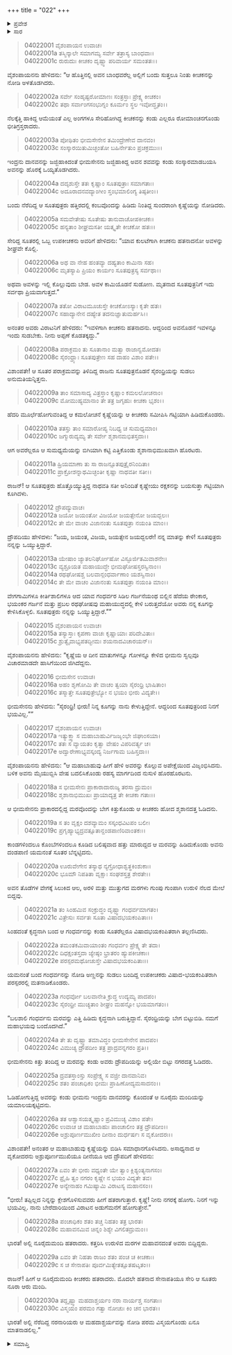 +++
title = "022"
+++

<details><summary>ಪ್ರವೇಶ</summary>


।।   ಓಂ ಓಂ ನಮೋ ನಾರಾಯಣಾಯ।।   ಶ್ರೀ ವೇದವ್ಯಾಸಾಯ ನಮಃ ।।

ಶ್ರೀ ಕೃಷ್ಣದ್ವೈಪಾಯನ ವೇದವ್ಯಾಸ ವಿರಚಿತ  

**ಶ್ರೀ ಮಹಾಭಾರತ**

**ವಿರಾಟ ಪರ್ವ**

**ಕೀಚಕವಧ ಪರ್ವ**

**ಅಧ್ಯಾಯ 22**

</details>


<details><summary>ಸಾರ</summary>

ಉಪಕೀಚಕರು ಬಂದು ಕೀಚಕನ ಕೊಲೆಯಾದುದನ್ನು ನೋಡಿ, ಅಲ್ಲಿಯೇ ಇದ್ದ ದ್ರೌಪದಿಯನ್ನೂ ಅವನೊಂದಿಗೆ ಸುಡಲು ವಿರಾಟನಿಂದ ಅಪ್ಪಣೆಯನ್ನು ಪಡೆದು ಅವಳನ್ನು ಕಟ್ಟಿ ಶ್ಮಶಾನದ ಕಡೆ ಹೊರಟಿದುದು (1-10). ದ್ರೌಪದಿಯ ಕೂಗನ್ನು ಕೇಳಿ ಭೀಮನು ವೇಷ ಮರೆಸಿಕೊಂಡು ಬಂದು ಉಪಕೀಚಕರನ್ನು ಸಂಹರಿಸಿ ದ್ರೌಪದಿಯನ್ನು ಬಿಡುಗಡೆಗೊಳಿಸಿದುದು (11-30).

</details>



> 04022001 ವೈಶಂಪಾಯನ ಉವಾಚ।  
04022001a ತಸ್ಮಿನ್ಕಾಲೇ ಸಮಾಗಮ್ಯ ಸರ್ವೇ ತತ್ರಾಸ್ಯ ಬಾಂಧವಾಃ।  
04022001c ರುರುದುಃ ಕೀಚಕಂ ದೃಷ್ಟ್ವಾ ಪರಿವಾರ್ಯ ಸಮಂತತಃ।।

ವೈಶಂಪಾಯನನು ಹೇಳಿದನು: “ಆ ಹೊತ್ತಿನಲ್ಲಿ ಅವನ ಬಾಂಧವರೆಲ್ಲ ಅಲ್ಲಿಗೆ ಬಂದು ಸುತ್ತಲೂ ನಿಂತು ಕೀಚಕನನ್ನು ನೋಡಿ ಅಳತೊಡಗಿದರು.

> 04022002a ಸರ್ವೇ ಸಂಹೃಷ್ಟರೋಮಾಣಃ ಸಂತ್ರಸ್ತಾಃ ಪ್ರೇಕ್ಷ್ಯ ಕೀಚಕಂ।  
04022002c ತಥಾ ಸರ್ವಾಂಗಸಂಭುಗ್ನಂ ಕೂರ್ಮಂ ಸ್ಥಲ ಇವೋದ್ಧೃತಂ।।

ನೆಲಕ್ಕೆತ್ತಿ ಹಾಕಿದ್ದ ಆಮೆಯಂತೆ ಎಲ್ಲ ಅಂಗಗಳೂ ಸೇರಿಹೋಗಿದ್ದ ಕೀಚಕನನ್ನು ಕಂಡು ಎಲ್ಲರೂ ರೋಮಾಂಚನಗೊಂಡು ಭೀತಿಗ್ರಸ್ತರಾದರು.

> 04022003a ಪೋಥಿತಂ ಭೀಮಸೇನೇನ ತಮಿಂದ್ರೇಣೇವ ದಾನವಂ।  
04022003c ಸಂಸ್ಕಾರಯಿತುಮಿಚ್ಛಂತೋ ಬಹಿರ್ನೇತುಂ ಪ್ರಚಕ್ರಮುಃ।।

ಇಂದ್ರನು ದಾನವನನ್ನು ಜಜ್ಜಿಹಾಕಿದಂತೆ ಭೀಮಸೇನನು ಜಜ್ಜಿಹಾಕಿದ್ದ ಅವನ ಶವವನ್ನು ಕಂಡು ಸಂಸ್ಕಾರಮಾಡಬಯಸಿ ಅವನನ್ನು ಹೊರಕ್ಕೆ ಒಯ್ಯತೊಡಗಿದರು.

> 04022004a ದದೃಶುಸ್ತೇ ತತಃ ಕೃಷ್ಣಾಂ ಸೂತಪುತ್ರಾಃ ಸಮಾಗತಾಃ।   
04022004c ಅದೂರಾದನವದ್ಯಾಂಗೀಂ ಸ್ತಂಭಮಾಲಿಂಗ್ಯ ತಿಷ್ಠತೀಂ।।

ಬಂದು ನೆರೆದಿದ್ದ ಆ ಸೂತಪುತ್ರರು ಹತ್ತಿರದಲ್ಲಿ ಕಂಬವೊಂದನ್ನು ಹಿಡಿದು ನಿಂತಿದ್ದ ಸುಂದರಾಂಗಿ ಕೃಷ್ಣೆಯನ್ನು ನೋಡಿದರು.

> 04022005a ಸಮವೇತೇಷು ಸೂತೇಷು ತಾನುವಾಚೋಪಕೀಚಕಃ।  
04022005c ಹನ್ಯತಾಂ ಶೀಘ್ರಮಸತೀ ಯತ್ಕೃತೇ ಕೀಚಕೋ ಹತಃ।।

ಸೇರಿದ್ದ ಸೂತರಲ್ಲಿ ಒಬ್ಬ ಉಪಕೀಚಕನು ಅವರಿಗೆ ಹೇಳಿದನು: “ಯಾವ ಕುಲಟೆಗಾಗಿ ಕೀಚಕನು ಹತನಾದನೋ ಅವಳನ್ನು ಶೀಘ್ರವೇ ಕೊಲ್ಲಿ.

> 04022006a ಅಥ ವಾ ನೇಹ ಹಂತವ್ಯಾ ದಹ್ಯತಾಂ ಕಾಮಿನಾ ಸಹ।  
04022006c ಮೃತಸ್ಯಾಪಿ ಪ್ರಿಯಂ ಕಾರ್ಯಂ ಸೂತಪುತ್ರಸ್ಯ ಸರ್ವಥಾ।।

ಅಥವಾ ಅವಳನ್ನು ಇಲ್ಲಿ ಕೊಲ್ಲುವುದು ಬೇಡ. ಅವಳ ಕಾಮಿಯೊಡನೆ ಸುಡೋಣ. ಮೃತನಾದ ಸೂತಪುತ್ರನಿಗೆ ಇದು ಸರ್ವಥಾ ಪ್ರಿಯವಾಗುತ್ತದೆ.”

> 04022007a ತತೋ ವಿರಾಟಮೂಚುಸ್ತೇ ಕೀಚಕೋಽಸ್ಯಾಃ ಕೃತೇ ಹತಃ।  
04022007c ಸಹಾದ್ಯಾನೇನ ದಹ್ಯೇತ ತದನುಜ್ಞಾತುಮರ್ಹಸಿ।।

ಅನಂತರ ಅವರು ವಿರಾಟನಿಗೆ ಹೇಳಿದರು: “ಇವಳಿಗಾಗಿ ಕೀಚಕನು ಹತನಾದನು. ಆದ್ದರಿಂದ ಅವನೊಡನೆ ಇವಳನ್ನೂ ಇಂದು ಸುಡಬೇಕು. ನೀನು ಅಪ್ಪಣೆ ಕೊಡತಕ್ಕದ್ದು.”

> 04022008a ಪರಾಕ್ರಮಂ ತು ಸೂತಾನಾಂ ಮತ್ವಾ ರಾಜಾನ್ವಮೋದತ।  
04022008c ಸೈರಂಧ್ರ್ಯಾಃ ಸೂತಪುತ್ರೇಣ ಸಹ ದಾಹಂ ವಿಶಾಂ ಪತೇ।।

ವಿಶಾಂಪತೇ! ಆ ಸೂತರ ಪರಾಕ್ರಮವನ್ನು ತಿಳಿದಿದ್ದ ರಾಜನು ಸೂತಪುತ್ರನೊಡನೆ ಸೈರಂಧ್ರಿಯನ್ನು ಸುಡಲು ಅನುಮತಿಯನ್ನಿತ್ತನು.

> 04022009a ತಾಂ ಸಮಾಸಾದ್ಯ ವಿತ್ರಸ್ತಾಂ ಕೃಷ್ಣಾಂ ಕಮಲಲೋಚನಾಂ।  
04022009c ಮೋಮುಹ್ಯಮಾನಾಂ ತೇ ತತ್ರ ಜಗೃಹುಃ ಕೀಚಕಾ ಭೃಶಂ।।

ಹೆದರಿ ಮೂರ್ಛೆಹೋಗುವಂತಿದ್ದ ಆ ಕಮಲೋಚನೆ ಕೃಷ್ಣೆಯನ್ನು ಆ ಕೀಚಕರು ಸಮೀಪಿಸಿ ಗಟ್ಟಿಯಾಗಿ ಹಿಡಿದುಕೊಂಡರು.

> 04022010a ತತಸ್ತು ತಾಂ ಸಮಾರೋಪ್ಯ ನಿಬಧ್ಯ ಚ ಸುಮಧ್ಯಮಾಂ।  
04022010c ಜಗ್ಮುರುದ್ಯಮ್ಯ ತೇ ಸರ್ವೇ ಶ್ಮಶಾನಮಭಿತಸ್ತದಾ।।

ಆಗ ಅವರೆಲ್ಲರೂ ಆ ಸುಮಧ್ಯಮೆಯನ್ನು ಬಿಗಿಯಾಗಿ ಕಟ್ಟಿ ಎತ್ತಿಕೊಂಡು ಶ್ಮಶಾನಾಭಿಮುಖವಾಗಿ ಹೊರಟರು.

> 04022011a ಹ್ರಿಯಮಾಣಾ ತು ಸಾ ರಾಜನ್ಸೂತಪುತ್ರೈರನಿಂದಿತಾ।  
04022011c ಪ್ರಾಕ್ರೋಶನ್ನಾಥಮಿಚ್ಛಂತೀ ಕೃಷ್ಣಾ ನಾಥವತೀ ಸತೀ।।

ರಾಜನ್! ಆ ಸೂತಪುತ್ರರು ಹೊತ್ತೊಯ್ಯುತ್ತಿದ್ದ ನಾಥವತಿ ಸತೀ ಅನಿಂದಿತೆ ಕೃಷ್ಣೇಯು ರಕ್ಷಕನನ್ನು ಬಯಸುತ್ತಾ ಗಟ್ಟಿಯಾಗಿ ಕೂಗಿದಳು.

> 04022012 ದ್ರೌಪದ್ಯುವಾಚ।  
04022012a ಜಯೋ ಜಯಂತೋ ವಿಜಯೋ ಜಯತ್ಸೇನೋ ಜಯದ್ಬಲಃ।  
04022012c ತೇ ಮೇ ವಾಚಂ ವಿಜಾನಂತು ಸೂತಪುತ್ರಾ ನಯಂತಿ ಮಾಂ।।

ದ್ರೌಪದಿಯು ಹೇಳಿದಳು: “ಜಯ, ಜಯಂತ, ವಿಜಯ, ಜಯತ್ಸೇನ ಜಯದ್ಬಲರೇ! ನನ್ನ ಮಾತನ್ನು ಕೇಳಿ! ಸೂತಪುತ್ರರು ನನ್ನನ್ನು ಒಯ್ಯುತ್ತಿದ್ದಾರೆ.

> 04022013a ಯೇಷಾಂ ಜ್ಯಾತಲನಿರ್ಘೋಷೋ ವಿಸ್ಫೂರ್ಜಿತಮಿವಾಶನೇಃ।  
04022013c ವ್ಯಶ್ರೂಯತ ಮಹಾಯುದ್ಧೇ ಭೀಮಘೋಷಸ್ತರಸ್ವಿನಾಂ।।  
04022014a ರಥಘೋಷಶ್ಚ ಬಲವಾನ್ಗಂಧರ್ವಾಣಾಂ ಯಶಸ್ವಿನಾಂ।  
04022014c ತೇ ಮೇ ವಾಚಂ ವಿಜಾನಂತು ಸೂತಪುತ್ರಾ ನಯಂತಿ ಮಾಂ।।

ವೇಗಗಾಮಿಗಳೂ ಕೀರ್ತಿಶಾಲಿಗಳೂ ಆದ ಯಾವ ಗಂಧರ್ವರ ಸಿಡಿಲ ಗರ್ಜನೆಯಂಥ ಬಿಲ್ಲಿನ ಹೆದೆಯ ಠೇಂಕಾರ, ಭಯಂಕರ ಗರ್ಜನೆ ಮತ್ತು ಪ್ರಬಲ ರಥಘೋಷವು ಮಹಾಯುದ್ಧದಲ್ಲಿ ಕೇಳಿ ಬರುತ್ತದೆಯೋ ಅವರು ನನ್ನ ಕೂಗನ್ನು ಕೇಳಿಸಿಕೊಳ್ಳಲಿ. ಸೂತಪುತ್ರರು ನನ್ನನ್ನು ಒಯ್ಯುತ್ತಿದ್ದಾರೆ.””

> 04022015 ವೈಶಂಪಾಯನ ಉವಾಚ।   
04022015a ತಸ್ಯಾಸ್ತಾಃ ಕೃಪಣಾ ವಾಚಃ ಕೃಷ್ಣಾಯಾಃ ಪರಿದೇವಿತಾಃ।  
04022015c ಶ್ರುತ್ವೈವಾಭ್ಯಪತದ್ಭೀಮಃ ಶಯನಾದವಿಚಾರಯನ್।।

ವೈಶಂಪಾಯನನು ಹೇಳಿದನು: “ಕೃಷ್ಣೆಯ ಆ ದೀನ ಮಾತುಗಳನ್ನೂ ಗೋಳನ್ನೂ ಕೇಳಿದ ಭೀಮನು ಸ್ವಲ್ಪವೂ ವಿಚಾರಮಾಡದೇ ಹಾಸಿಗೆಯಿಂದ ಜಿಗಿದೆದ್ದನು.

> 04022016 ಭೀಮಸೇನ ಉವಾಚ।  
04022016a ಅಹಂ ಶೃಣೋಮಿ ತೇ ವಾಚಂ ತ್ವಯಾ ಸೈರಂಧ್ರಿ ಭಾಷಿತಾಂ।  
04022016c ತಸ್ಮಾತ್ತೇ ಸೂತಪುತ್ರೇಭ್ಯೋ ನ ಭಯಂ ಭೀರು ವಿದ್ಯತೇ।।

ಭೀಮಸೇನನು ಹೇಳಿದನು: “ಸೈರಂಧ್ರಿ! ಭೀರು! ನಿನ್ನ ಕೂಗನ್ನು ನಾನು ಕೇಳುತ್ತಿದ್ದೇನೆ. ಆದ್ದರಿಂದ ಸೂತಪುತ್ರರಿಂದ ನಿನಗೆ ಭಯವಿಲ್ಲ.””

> 04022017 ವೈಶಂಪಾಯನ ಉವಾಚ।  
04022017a ಇತ್ಯುಕ್ತ್ವಾ ಸ ಮಹಾಬಾಹುರ್ವಿಜಜೃಂಭೇ ಜಿಘಾಂಸಯಾ।  
04022017c ತತಃ ಸ ವ್ಯಾಯತಂ ಕೃತ್ವಾ ವೇಷಂ ವಿಪರಿವರ್ತ್ಯ ಚ।  
04022017e ಅದ್ವಾರೇಣಾಭ್ಯವಸ್ಕಂದ್ಯ ನಿರ್ಜಗಾಮ ಬಹಿಸ್ತದಾ।।

ವೈಶಂಪಾಯನನು ಹೇಳಿದನು: “ಆ ಮಹಾಬಾಹುವು ಹೀಗೆ ಹೇಳಿ ಅವರನ್ನು ಕೊಲ್ಲುವ ಅಪೇಕ್ಷೆಯಿಂದ ವಿಜೃಂಭಿಸಿದನು. ಬಳಿಕ ಅವನು ಮೈಯುಬ್ಬಿಸಿ ವೇಷ ಬದಲಿಸಿಕೊಂಡು ರಹಸ್ಯ ಮಾರ್ಗದಿಂದ ನುಸುಳಿ ಹೊರಹೊರಟನು.

> 04022018a ಸ ಭೀಮಸೇನಃ ಪ್ರಾಕಾರಾದಾರುಜ್ಯ ತರಸಾ ದ್ರುಮಂ।  
04022018c ಶ್ಮಶಾನಾಭಿಮುಖಃ ಪ್ರಾಯಾದ್ಯತ್ರ ತೇ ಕೀಚಕಾ ಗತಾಃ।।

ಆ ಭೀಮಸೇನನು ಪ್ರಾಕಾರದಲ್ಲಿದ್ದ ಮರವೊಂದನ್ನು ಬೇಗ ಕಿತ್ತುಕೊಂಡು ಆ ಕೀಚಕರು ಹೋದ ಶ್ಮಶಾನದತ್ತ ಓಡಿದನು.

> 04022019a ಸ ತಂ ವೃಕ್ಷಂ ದಶವ್ಯಾಮಂ ಸಸ್ಕಂಧವಿಟಪಂ ಬಲೀ।  
04022019c ಪ್ರಗೃಹ್ಯಾಭ್ಯದ್ರವತ್ಸೂತಾನ್ದಂಡಪಾಣಿರಿವಾಂತಕಃ।।

ಕಾಂಡಗಳಿಂದಲೂ ಕೊಂಬೆಗಳಿಂದಲೂ ಕೂಡಿದ ಬಲಿಷ್ಠವಾದ ಹತ್ತು ಮಾರುದ್ದದ ಆ ಮರವನ್ನು ಹಿಡಿದುಕೊಂಡು ಅವನು ದಂಡಪಾಣಿ ಯಮನಂತೆ ಸೂತರ ಬೆನ್ನಟ್ಟಿದನು.

> 04022020a ಊರುವೇಗೇನ ತಸ್ಯಾಥ ನ್ಯಗ್ರೋಧಾಶ್ವತ್ಥಕಿಂಶುಕಾಃ।  
04022020c ಭೂಮೌ ನಿಪತಿತಾ ವೃಕ್ಷಾಃ ಸಂಘಶಸ್ತತ್ರ ಶೇರತೇ।।

ಅವನ ತೊಡೆಗಳ ವೇಗಕ್ಕೆ ಸಿಲುಕಿದ ಆಲ, ಅರಳಿ ಮತ್ತು ಮುತ್ತುಗದ ಮರಗಳು ಗುಂಪು ಗುಂಪಾಗಿ ಉರುಳಿ ನೆಲದ ಮೇಲೆ ಬಿದ್ದವು.

> 04022021a ತಂ ಸಿಂಹಮಿವ ಸಂಕ್ರುದ್ಧಂ ದೃಷ್ಟ್ವಾ ಗಂಧರ್ವಮಾಗತಂ।   
04022021c ವಿತ್ರೇಸುಃ ಸರ್ವತಃ ಸೂತಾ ವಿಷಾದಭಯಕಂಪಿತಾಃ।।

ಸಿಂಹದಂತೆ ಕೃದ್ಧನಾಗಿ ಬಂದ ಆ ಗಂಧರ್ವನನ್ನು ಕಂಡು ಸೂತರೆಲ್ಲರೂ ವಿಷಾದಭಯಕಂಪಿತರಾಗಿ ತಲ್ಲಣಿಸಿದರು.

> 04022022a ತಮಂತಕಮಿವಾಯಾಂತಂ ಗಂಧರ್ವಂ ಪ್ರೇಕ್ಷ್ಯ ತೇ ತದಾ।  
04022022c ದಿಧಕ್ಷಂತಸ್ತದಾ ಜ್ಯೇಷ್ಠಂ ಭ್ರಾತರಂ ಹ್ಯುಪಕೀಚಕಾಃ।  
04022022e ಪರಸ್ಪರಮಥೋಚುಸ್ತೇ ವಿಷಾದಭಯಕಂಪಿತಾಃ।।

ಯಮನಂತೆ ಬಂದ ಗಂಧರ್ವನನ್ನು ನೋಡಿ ಅಣ್ಣನನ್ನು ಸುಡಲು ಬಂದಿದ್ದ ಉಪಕೀಚಕರು ವಿಷಾದ-ಭಯಕಂಪಿತರಾಗಿ ಪರಸ್ಪರರಲ್ಲಿ ಮತನಾಡಿಕೊಂಡರು.

> 04022023a ಗಂಧರ್ವೋ ಬಲವಾನೇತಿ ಕ್ರುದ್ಧ ಉದ್ಯಮ್ಯ ಪಾದಪಂ।  
04022023c ಸೈರಂಧ್ರೀ ಮುಚ್ಯತಾಂ ಶೀಘ್ರಂ ಮಹನ್ನೋ ಭಯಮಾಗತಂ।।

“ಬಲಶಾಲಿ ಗಂಧರ್ವನು ಮರವನ್ನು ಎತ್ತಿ ಹಿಡಿದು ಕೃದ್ಧನಾಗಿ ಬರುತ್ತಿದ್ದಾನೆ. ಸೈರಂಧ್ರಿಯನ್ನು ಬೇಗ ಬಿಟ್ಟುಬಿಡಿ. ನಮಗೆ ಮಹಾಭಯವು ಬಂದೊದಗಿದೆ.”

> 04022024a ತೇ ತು ದೃಷ್ಟ್ವಾ ತಮಾವಿದ್ಧಂ ಭೀಮಸೇನೇನ ಪಾದಪಂ।  
04022024c ವಿಮುಚ್ಯ ದ್ರೌಪದೀಂ ತತ್ರ ಪ್ರಾದ್ರವನ್ನಗರಂ ಪ್ರತಿ।।

ಭೀಮಸೇನನು ಕಿತ್ತು ತಂದಿದ್ದ ಆ ಮರವನ್ನು ಕಂಡು ಅವರು ದ್ರೌಪದಿಯನ್ನು ಅಲ್ಲಿಯೇ ಬಿಟ್ಟು ನಗರದತ್ತ ಓಡಿದರು.

> 04022025a ದ್ರವತಸ್ತಾಂಸ್ತು ಸಂಪ್ರೇಕ್ಷ್ಯ ಸ ವಜ್ರೀ ದಾನವಾನಿವ।  
04022025c ಶತಂ ಪಂಚಾಧಿಕಂ ಭೀಮಃ ಪ್ರಾಹಿಣೋದ್ಯಮಸಾದನಂ।।

ಓಡಿಹೋಗುತ್ತಿದ್ದ ಅವರನ್ನು ಕಂಡು ಭೀಮನು ಇಂದ್ರನು ದಾನವರನ್ನು ಕೊಂದಂತೆ ಆ ನೂರೈದು ಮಂದಿಯನ್ನು ಯಮಾಲಯಕ್ಕಟ್ಟಿದನು.

> 04022026a ತತ ಆಶ್ವಾಸಯತ್ಕೃಷ್ಣಾಂ ಪ್ರವಿಮುಚ್ಯ ವಿಶಾಂ ಪತೇ।  
04022026c ಉವಾಚ ಚ ಮಹಾಬಾಹುಃ ಪಾಂಚಾಲೀಂ ತತ್ರ ದ್ರೌಪದೀಂ।।  
04022026e ಅಶ್ರುಪೂರ್ಣಮುಖೀಂ ದೀನಾಂ ದುರ್ಧರ್ಷಃ ಸ ವೃಕೋದರಃ।।

ವಿಶಾಂಪತೇ! ಅನಂತರ ಆ ಮಹಾಬಾಹುವು ಕೃಷ್ಣೆಯನ್ನು ಬಿಡಿಸಿ ಸಮಾಧಾನಗೊಳಿಸಿದನು. ಅಸಾಧ್ಯನಾದ ಆ ವೃಕೋದರನು ಅಶ್ರುಪೂರ್ಣಮುಖಿಯೂ ದೀನೆಯೂ ಆದ ದ್ರೌಪದಿಗೆ ಹೇಳಿದನು:

> 04022027a ಏವಂ ತೇ ಭೀರು ವಧ್ಯಂತೇ ಯೇ ತ್ವಾಂ ಕ್ಲಿಶ್ಯಂತ್ಯನಾಗಸಂ।  
04022027c ಪ್ರೈಹಿ ತ್ವಂ ನಗರಂ ಕೃಷ್ಣೇ ನ ಭಯಂ ವಿದ್ಯತೇ ತವ।  
04022027e ಅನ್ಯೇನಾಹಂ ಗಮಿಷ್ಯಾಮಿ ವಿರಾಟಸ್ಯ ಮಹಾನಸಂ।।

“ಭೀರು! ತಪ್ಪಿಲ್ಲದ ನಿನ್ನನ್ನು ಕ್ಲೇಶಗೊಳಿಸುವವರು ಹೀಗೆ ಹತರಾಗುತ್ತಾರೆ. ಕೃಷ್ಣೆ! ನೀನು ನಗರಕ್ಕೆ ಹೋಗು. ನಿನಗೆ ಇನ್ನು ಭಯವಿಲ್ಲ. ನಾನು ಬೇರೆದಾರಿಯಿಂದ ವಿರಾಟನ ಅಡುಗೆಮನೆಗೆ ಹೋಗುತ್ತೇನೆ.”

> 04022028a ಪಂಚಾಧಿಕಂ ಶತಂ ತಚ್ಚ ನಿಹತಂ ತತ್ರ ಭಾರತ।  
04022028c ಮಹಾವನಮಿವ ಚಿನ್ನಂ ಶಿಶ್ಯೇ ವಿಗಲಿತದ್ರುಮಂ।।

ಭಾರತ! ಅಲ್ಲಿ ನೂರೈದುಮಂದಿ ಹತರಾದರು. ಕತ್ತರಿಸಿ ಉರುಳಿದ ಮರಗಳ ಮಹಾವನದಂತೆ ಅವರು ಬಿದ್ದಿದ್ದರು.

> 04022029a ಏವಂ ತೇ ನಿಹತಾ ರಾಜಂ ಶತಂ ಪಂಚ ಚ ಕೀಚಕಾಃ।  
04022029c ಸ ಚ ಸೇನಾಪತಿಃ ಪೂರ್ವಮಿತ್ಯೇತತ್ಸೂತಷಟ್ಶತಂ।।

ರಾಜನ್! ಹೀಗೆ ಆ ನೂರೈದುಮಂದಿ ಕೀಚಕರು ಹತರಾದರು. ಮೊದಲೇ ಹತನಾದ ಸೇನಾಪತಿಯೂ ಸೇರಿ ಆ ಸೂತರು ನೂರಾ ಆರು ಮಂದಿ.

> 04022030a ತದ್ದೃಷ್ಟ್ವಾ ಮಹದಾಶ್ಚರ್ಯಂ ನರಾ ನಾರ್ಯಶ್ಚ ಸಂಗತಾಃ।  
04022030c ವಿಸ್ಮಯಂ ಪರಮಂ ಗತ್ವಾ ನೋಚುಃ ಕಿಂ ಚನ ಭಾರತ।।

ಭಾರತ! ಅಲ್ಲಿ ನೆರೆದಿದ್ದ ನರನಾರಿಯರು ಆ ಮಹದಾಶ್ಚರ್ಯವನ್ನು ನೋಡಿ ಪರಮ ವಿಸ್ಮಯಗೊಂಡು ಏನೂ ಮಾತನಾಡಲಿಲ್ಲ.”


<details><summary>ಸಮಾಪ್ತಿ</summary>

ಇತಿ ಶ್ರೀ ಮಹಾಭಾರತೇ ವಿರಾಟಪರ್ವಣಿ ಕೀಚಕವಧಪರ್ವಣಿ ದ್ವಾವಿಂಶೋಽಧ್ಯಾಯಃ ।  
ಇದು ಶ್ರೀ ಮಹಾಭಾರತದಲ್ಲಿ ವಿರಾಟಪರ್ವದಲ್ಲಿ ಕೀಚಕವಧಪರ್ವದಲ್ಲಿ ಇಪ್ಪತ್ತೆರಡನೆಯ ಅಧ್ಯಾಯವು.

</details>
